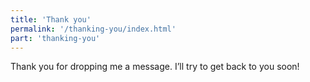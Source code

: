 ```yaml
---
title: 'Thank you'
permalink: '/thanking-you/index.html'
part: 'thanking-you'
---
```


Thank you for dropping me a message. I’ll try to get back to you soon!
